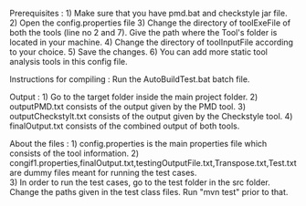 Prerequisites :
	1) Make sure that you have pmd.bat and checkstyle jar file.
	2) Open the config.properties file 
	3) Change the directory of toolExeFile of both the tools (line no 2 and 7). Give the path where the Tool's folder is located in your machine.
	4) Change the directory of toolInputFile according to your choice.
	5) Save the changes.
	6) You can add more static tool analysis tools in this config file.

Instructions for compiling :
	Run the AutoBuildTest.bat batch file.

Output :
	1) Go to the target folder inside the main project folder.
	2) outputPMD.txt consists of the output given by the PMD tool.
	3) outputCheckstylt.txt consists of the output given by the Checkstyle tool.
	4) finalOutput.txt consists of the combined output of both tools. 

About the files :
	1) config.properties is the main properties file which consists of the tool information.
	2) congif1.properties,finalOutput.txt,testingOutputFile.txt,Transpose.txt,Test.txt are dummy files meant for running the test cases.	
	3) In order to run the test cases, go to the test folder in the src folder. Change the paths given in the test class files. Run "mvn test" prior to that.
